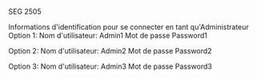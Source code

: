 SEG 2505 

Informations d'identification pour se connecter en tant qu'Administrateur
Option 1:
Nom d'utilisateur: Admin1
Mot de passe Password1

Option 2:
Nom d'utilisateur: Admin2
Mot de passe Password2

Option 3:
Nom d'utilisateur: Admin3
Mot de passe Password3
